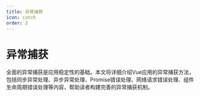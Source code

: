 ```yaml
---
title: 异常捕获
icon: catch
order: 2
---
```


# 异常捕获

全面的异常捕获是应用稳定性的基础。本文将详细介绍Vue应用的异常捕获方法，包括同步异常处理、异步异常处理、Promise错误处理、网络请求错误处理、组件生命周期错误处理等内容，帮助读者构建完善的异常捕获机制。
